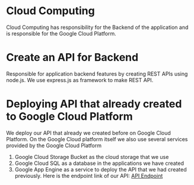 # Cloud Computing
Cloud Computing has responsibility for the Backend of the application and is responsible for the Google Cloud Platform.
<br>

# Create an API for Backend
Responsible for application backend features by creating REST APIs using node.js. We use express.js as framework to make REST API.
<br>

# Deploying API that already created to Google Cloud Platform
We deploy our API that already we created before on Google Cloud Platform. On the Google Cloud platform itself we also use several services provided by the Google Cloud Platform
1. Google Cloud Storage Bucket as the cloud storage that we use
2. Google Cloud SQL as a database in the applications we have created
3. Google App Engine as a service to deploy the API that we had created previously. Here is the endpoint link of our API: <a href=https://simpeapi.et.r.appspot.com> API Endpoint</a>
